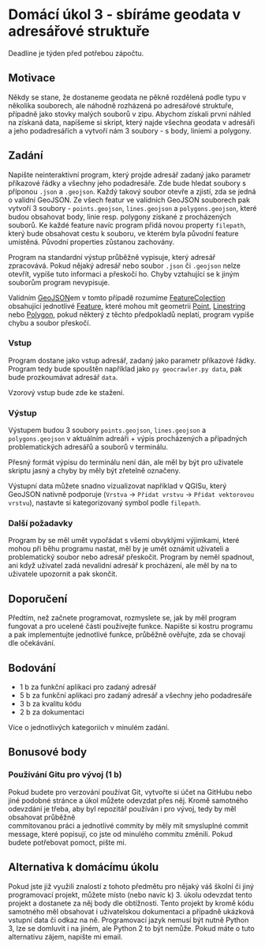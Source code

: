 # Domácí úkol 3 - sbíráme geodata v adresářové struktuře

Deadline je týden před potřebou zápočtu.

## Motivace

Někdy se stane, že dostaneme geodata ne pěkně rozdělená podle typu v několika
souborech, ale náhodně rozházená po adresářové struktuře, případně jako stovky
malých souborů v zipu. Abychom získali první náhled na získaná data, napíšeme si
skript, který najde všechna geodata v adresáři a jeho podadresářích a vytvoří
nám 3 soubory - s body, liniemi a polygony.

## Zadání

Napište neinteraktivní program, který projde adresář zadaný jako parametr
příkazové řádky a všechny jeho podadresáře. Zde bude hledat soubory s příponou
`.json` a `.geojson`. Každý takový soubor otevře a zjistí, zda se jedná o
validní GeoJSON. Ze všech featur ve validních GeoJSON souborech pak vytvoří 3
soubory - `points.geojson`, `lines.geojson` a `polygons.geojson`, které budou
obsahovat body, linie resp. polygony získané z procházených souborů. Ke každé
feature navíc program přidá novou property `filepath`, který bude obsahovat cestu
k souboru, ve kterém byla původní feature umístěná. Původní properties zůstanou
zachovány.

Program na standardní výstup průběžně vypisuje, který adresář zpracovává. Pokud
nějaký adresář nebo soubor `.json` či `.geojson` nelze otevřít, vypíše tuto
informaci a přeskočí ho. Chyby vztahující se k jiným souborům program
nevypisuje.

Validním [GeoJSON][2]em v tomto případě rozumíme [FeatureColection][3] obsahující
jednotlivé [Feature][5], které mohou mít geometrii [Point][6], [Linestring][7]
nebo [Polygon][8], pokud některý z těchto předpokladů neplatí, program vypíše
chybu a soubor přeskočí.

### Vstup

Program dostane jako vstup adresář, zadaný jako parametr příkazové řádky.
Program tedy bude spouštěn například jako `py geocrawler.py data`, pak bude
prozkoumávat adresář `data`.

Vzorový vstup bude zde ke stažení.

### Výstup

Výstupem budou 3 soubory `points.geojson`, `lines.geojson` a `polygons.geojson`
v aktuálním adreáři + výpis procházených a případných problematických adresářů a
souborů v terminálu.

Přesný formát výpisu do terminálu není dán, ale měl by být pro uživatele skriptu
jasný a chyby by měly být zřetelně označeny.


Výstupní data můžete snadno vizualizovat například v QGISu, který GeoJSON
nativně podporuje (`Vrstva` -> `Přidat vrstvu` -> `Přidat vektorovou vrstvu`), nastavte si
kategorizovaný symbol podle `filepath`.

### Další požadavky

Program by se měl umět vypořádat s všemi obvyklými výjimkami, které mohou při
běhu programu nastat, měl by je umět oznámit uživateli a problematický soubor
nebo adresář přeskočit. Program by neměl spadnout, ani když uživatel zadá
nevalidní adresář k procházení, ale měl by na to uživatele upozornit a pak
skončit.

## Doporučení
Předtím, než začnete programovat, rozmyslete se, jak by měl program fungovat a
pro ucelené části používejte funkce. Napište si kostru programu a pak
implementujte jednotlivé funkce, průběžně ověřujte, zda se chovají dle
očekávání.

## Bodování
  * 1 b za funkční aplikaci pro zadaný adresář
  * 5 b za funkční aplikaci pro zadaný adresář a všechny jeho podadresáře
  * 3 b za kvalitu kódu
  * 2 b za dokumentaci

Více o jednotlivých kategoriích v minulém zadání.

## Bonusové body

### Používání Gitu pro vývoj (1 b)
Pokud budete pro verzování používat Git, vytvořte si účet na GitHubu nebo jiné
podobné stránce a úkol můžete odevzdat přes něj. Kromě samotného odevzdání je
třeba, aby byl repozitář používán i pro vývoj, tedy by měl obsahovat průběžně   
commitovanou práci a jednotlivé commity by měly mít smysluplné commit message, 
které popisují, co jste od minulého commitu změnili. Pokud budete potřebovat pomoct,
pište mi.

## Alternativa k domácímu úkolu
Pokud jste již využili znalostí z tohoto předmětu pro nějaký váš školní či jiný
programovací projekt, můžete místo (nebo navíc k) 3. úkolu odevzdat tento
projekt a dostanete za něj body dle obtížnosti. Tento projekt by kromě kódu
samotného měl obsahovat i uživatelskou dokumentaci a případně ukázková vstupní
data či odkaz na ně. Programovací jazyk nemusí být nutně Python 3, lze se
domluvit i na jiném, ale Python 2 to být nemůže. Pokud máte o tuto alternativu
zájem, napište mi email. 


[1]: https://en.wikipedia.org/wiki/Quadtree
[2]: https://tools.ietf.org/html/rfc7946
[3]: https://tools.ietf.org/html/rfc7946#section-3.3
[4]: https://overpass-turbo.eu/s/E9v
[5]: https://tools.ietf.org/html/rfc7946#section-3.2
[6]: https://tools.ietf.org/html/rfc7946#appendix-A.1
[7]: https://tools.ietf.org/html/rfc7946#appendix-A.2
[8]: https://tools.ietf.org/html/rfc7946#appendix-A.3


